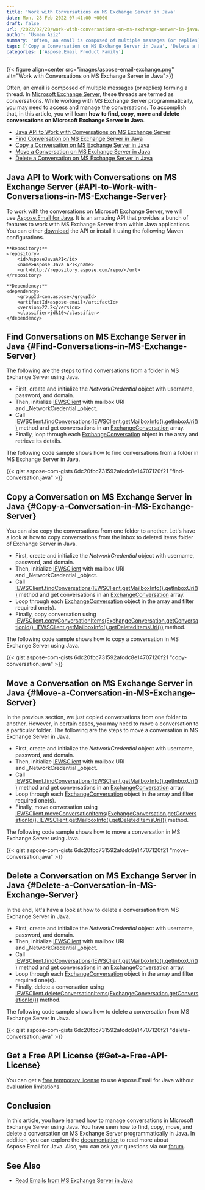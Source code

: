 ```yaml
---
title: 'Work with Conversations on MS Exchange Server in Java'
date: Mon, 28 Feb 2022 07:41:00 +0000
draft: false
url: /2022/02/28/work-with-conversations-on-ms-exchange-server-in-java/
author: 'Usman Aziz'
summary: 'Often, an email is composed of multiple messages (or replies) forming a thread. In [Microsoft Exchange Server][1], these threads are termed as conversations. While working with MS Exchange Server programmatically, you may need to access and manage the conversations. To accomplish that, in this article, you will learn **how to find, copy, move and delete conversations on Microsoft Exchange Server in Java**.'
tags: ['Copy a Conversation on MS Exchange Server in Java', 'Delete a Conversation on MS Exchange Server in Java', 'Find Conversation on MS Exchange Server in Java', 'Java API to Work with Conversations on MS Exchange Server', 'Move a Conversation on MS Exchange Server in Java']
categories: ['Aspose.Email Product Family']
---
```




{{< figure align=center src="images/aspose-email-exchange.png" alt="Work with Conversations on MS Exchange Server in Java">}}


Often, an email is composed of multiple messages (or replies) forming a thread. In [Microsoft Exchange Server][2], these threads are termed as conversations. While working with MS Exchange Server programmatically, you may need to access and manage the conversations. To accomplish that, in this article, you will learn **how to find, copy, move and delete conversations on Microsoft Exchange Server in Java**.

*   [Java API to Work with Conversations on MS Exchange Server][3]
*   [Find Conversation on MS Exchange Server in Java][4]
*   [Copy a Conversation on MS Exchange Server in Java][5]
*   [Move a Conversation on MS Exchange Server in Java][6]
*   [Delete a Conversation on MS Exchange Server in Java][7]

## Java API to Work with Conversations on MS Exchange Server {#API-to-Work-with-Conversations-in-MS-Exchange-Server}

To work with the conversations on Microsoft Exchange Server, we will use [Aspose.Email for Java][8]. It is an amazing API that provides a bunch of features to work with MS Exchange Server from within Java applications. You can either [download][9] the API or install it using the following Maven configurations.

```
**Repository:**
<repository>
    <id>AsposeJavaAPI</id>
    <name>Aspose Java API</name>
    <url>http://repository.aspose.com/repo/</url>
</repository>

**Dependency:**
<dependency>
    <groupId>com.aspose</groupId>
    <artifactId>aspose-email</artifactId>
    <version>22.2</version>
    <classifier>jdk16</classifier>
</dependency>
```

## Find Conversations on MS Exchange Server in Java {#Find-Conversations-in-MS-Exchange-Server}

The following are the steps to find conversations from a folder in MS Exchange Server using Java.

*   First, create and initialize the _NetworkCredential_ object with username, password, and domain.
*   Then, initialize [IEWSClient][10] with mailbox URI and _NetworkCredential _object.
*   Call [IEWSClient.findConversations(IEWSClient.getMailboxInfo().getInboxUri())][11] method and get conversations in an [ExchangeConversation][12] array.
*   Finally, loop through each [ExchangeConversation][13] object in the array and retrieve its details.

The following code sample shows how to find conversations from a folder in MS Exchange Server in Java.

{{< gist aspose-com-gists 6dc20fbc731592afcdc8e14707120f21 "find-conversation.java" >}}

## Copy a Conversation on MS Exchange Server in Java {#Copy-a-Conversation-in-MS-Exchange-Server}

You can also copy the conversations from one folder to another. Let's have a look at how to copy conversations from the inbox to deleted items folder of Exchange Server in Java.

*   First, create and initialize the _NetworkCredential_ object with username, password, and domain.
*   Then, initialize [IEWSClient][14] with mailbox URI and _NetworkCredential _object.
*   Call [IEWSClient.findConversations(IEWSClient.getMailboxInfo().getInboxUri())][15] method and get conversations in an [ExchangeConversation][16] array.
*   Loop through each [ExchangeConversation][17] object in the array and filter required one(s).
*   Finally, copy conversation using [IEWSClient.copyConversationItems(ExchangeConversation.getConversationId(), IEWSClient.getMailboxInfo().getDeletedItemsUri())][18] method.

The following code sample shows how to copy a conversation in MS Exchange Server using Java.

{{< gist aspose-com-gists 6dc20fbc731592afcdc8e14707120f21 "copy-conversation.java" >}}

## Move a Conversation on MS Exchange Server in Java {#Move-a-Conversation-in-MS-Exchange-Server}

In the previous section, we just copied conversations from one folder to another. However, in certain cases, you may need to move a conversation to a particular folder. The following are the steps to move a conversation in MS Exchange Server in Java.

*   First, create and initialize the _NetworkCredential_ object with username, password, and domain.
*   Then, initialize [IEWSClient][19] with mailbox URI and _NetworkCredential _object.
*   Call [IEWSClient.findConversations(IEWSClient.getMailboxInfo().getInboxUri())][20] method and get conversations in an [ExchangeConversation][21] array.
*   Loop through each [ExchangeConversation][22] object in the array and filter required one(s).
*   Finally, move conversation using [IEWSClient.moveConversationItems(ExchangeConversation.getConversationId(), IEWSClient.getMailboxInfo().getDeletedItemsUri())][23] method.

The following code sample shows how to move a conversation in MS Exchange Server using Java.

{{< gist aspose-com-gists 6dc20fbc731592afcdc8e14707120f21 "move-conversation.java" >}}

## Delete a Conversation on MS Exchange Server in Java {#Delete-a-Conversation-in-MS-Exchange-Server}

In the end, let's have a look at how to delete a conversation from MS Exchange Server in Java.

*   First, create and initialize the _NetworkCredential_ object with username, password, and domain.
*   Then, initialize [IEWSClient][24] with mailbox URI and _NetworkCredential _object.
*   Call [IEWSClient.findConversations(IEWSClient.getMailboxInfo().getInboxUri())][25] method and get conversations in an [ExchangeConversation][26] array.
*   Loop through each [ExchangeConversation][27] object in the array and filter required one(s).
*   Finally, delete a conversation using [IEWSClient.deleteConversationItems(ExchangeConversation.getConversationId())][28] method.

The following code sample shows how to delete a conversation from MS Exchange Server in Java.

{{< gist aspose-com-gists 6dc20fbc731592afcdc8e14707120f21 "delete-conversation.java" >}}

## Get a Free API License {#Get-a-Free-API-License}

You can get a [free temporary license][29] to use Aspose.Email for Java without evaluation limitations.

## Conclusion

In this article, you have learned how to manage conversations in Microsoft Exchange Server using Java. You have seen how to find, copy, move, and delete a conversation on MS Exchange Server programmatically in Java. In addition, you can explore the [documentation][30] to read more about Aspose.Email for Java. Also, you can ask your questions via our [forum][31].

## See Also

*   [Read Emails from MS Exchange Server in Java][32]




[1]: https://en.wikipedia.org/wiki/Microsoft_Exchange_Server
[2]: https://en.wikipedia.org/wiki/Microsoft_Exchange_Server
[3]: #API-to-Work-with-Conversations-in-MS-Exchange-Server
[4]: #Find-Conversations-in-MS-Exchange-Server
[5]: #Copy-a-Conversation-in-MS-Exchange-Server
[6]: #Move-a-Conversation-in-MS-Exchange-Server
[7]: #Delete-a-Conversation-in-MS-Exchange-Server
[8]: https://products.aspose.com/email/java/
[9]: https://downloads.aspose.com/email/java/
[10]: https://apireference.aspose.com/email/java/com.aspose.email/IEWSClient
[11]: https://apireference.aspose.com/email/java/com.aspose.email/IEWSClient#findConversations(java.lang.String)
[12]: https://apireference.aspose.com/email/java/com.aspose.email/ExchangeConversation
[13]: https://apireference.aspose.com/email/java/com.aspose.email/ExchangeConversation
[14]: https://apireference.aspose.com/email/java/com.aspose.email/IEWSClient
[15]: https://apireference.aspose.com/email/java/com.aspose.email/IEWSClient#findConversations(java.lang.String)
[16]: https://apireference.aspose.com/email/java/com.aspose.email/ExchangeConversation
[17]: https://apireference.aspose.com/email/java/com.aspose.email/ExchangeConversation
[18]: https://apireference.aspose.com/email/java/com.aspose.email/IEWSClient#copyConversationItems(java.lang.String,%20java.lang.String)
[19]: https://apireference.aspose.com/email/java/com.aspose.email/IEWSClient
[20]: https://apireference.aspose.com/email/java/com.aspose.email/IEWSClient#findConversations(java.lang.String)
[21]: https://apireference.aspose.com/email/java/com.aspose.email/ExchangeConversation
[22]: https://apireference.aspose.com/email/java/com.aspose.email/ExchangeConversation
[23]: https://apireference.aspose.com/email/java/com.aspose.email/IEWSClient#moveConversationItems(java.lang.String,%20java.lang.String)
[24]: https://apireference.aspose.com/email/java/com.aspose.email/IEWSClient
[25]: https://apireference.aspose.com/email/java/com.aspose.email/IEWSClient#findConversations(java.lang.String)
[26]: https://apireference.aspose.com/email/java/com.aspose.email/ExchangeConversation
[27]: https://apireference.aspose.com/email/java/com.aspose.email/ExchangeConversation
[28]: https://apireference.aspose.com/email/java/com.aspose.email/IEWSClient#deleteConversationItems(java.lang.String)
[29]: https://purchase.aspose.com/temporary-license
[30]: https://docs.aspose.com/email/java/
[31]: https://forum.aspose.com/
[32]: https://blog.aspose.com/2021/03/22/read-emails-from-ms-exchange-server-using-java/





